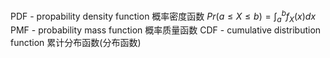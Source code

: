 PDF - propability density function 概率密度函数 $Pr(a\leq X\leq b)=\int_{a}^{b} f_X(x)dx$
PMF - probability mass function 概率质量函数
CDF - cumulative distribution function 累计分布函数(分布函数)
